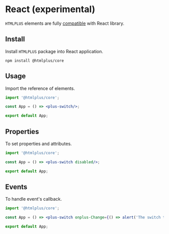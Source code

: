# React (experimental)

`HTMLPLUS` elements are fully [compatible](https://custom-elements-everywhere.com/#react@experimental) with React library.

## Install

Install `HTMLPLUS` package into React application.

```shell
npm install @htmlplus/core
```

## Usage

Import the reference of elements.

```jsx
import '@htmlplus/core';

const App = () => <plus-switch/>;

export default App;
```

## Properties

To set properties and attributes.

```jsx
import '@htmlplus/core';

const App = () => <plus-switch disabled/>;

export default App;
```

## Events

To handle event's callback.

```jsx
import '@htmlplus/core';

const App = () => <plus-switch onplus-Change={() => alert('The switch toggled!')} />;

export default App;
```
